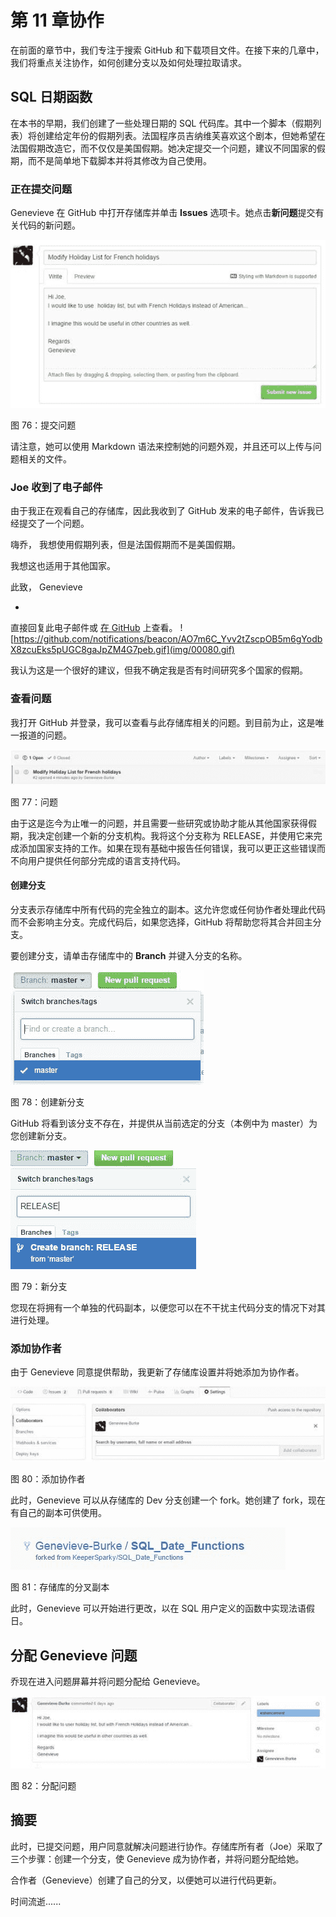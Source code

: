 # 第 11 章协作

在前面的章节中，我们专注于搜索 GitHub 和下载项目文件。在接下来的几章中，我们将重点关注协作，如何创建分支以及如何处理拉取请求。

## SQL 日期函数

在本书的早期，我们创建了一些处理日期的 SQL 代码库。其中一个脚本（假期列表）将创建给定年份的假期列表。法国程序员吉纳维芙喜欢这个剧本，但她希望在法国假期改造它，而不仅仅是美国假期。她决定提交一个问题，建议不同国家的假期，而不是简单地下载脚本并将其修改为自己使用。

### 正在提交问题

Genevieve 在 GitHub 中打开存储库并单击 **Issues** 选项卡。她点击**新问题**提交有关代码的新问题。

![](img/00079.jpeg)

图 76：提交问题

请注意，她可以使用 Markdown 语法来控制她的问题外观，并且还可以上传与问题相关的文件。

### Joe 收到了电子邮件

由于我正在观看自己的存储库，因此我收到了 GitHub 发来的电子邮件，告诉我已经提交了一个问题。

嗨乔，
我想使用假期列表，但是法国假期而不是美国假期。

我想这也适用于其他国家。

此致，
Genevieve

-
直接回复此电子邮件或 [在 GitHub](https://github.com/KeeperSparky/SQL_Date_Functions/issues/2) 上查看。 ![https://github.com/notifications/beacon/AO7m6C_Yvv2tZscpOB5m6gYodbX8zcuEks5pUGC8gaJpZM4G7peb.gif](img/00080.gif)

我认为这是一个很好的建议，但我不确定我是否有时间研究多个国家的假期。

### 查看问题

我打开 GitHub 并登录，我可以查看与此存储库相关的问题。到目前为止，这是唯一报道的问题。

![](img/00081.jpeg)

图 77：问题

由于这是迄今为止唯一的问题，并且需要一些研究或协助才能从其他国家获得假期，我决定创建一个新的分支机构。我将这个分支称为 RELEASE，并使用它来完成添加国家支持的工作。如果在现有基础中报告任何错误，我可以更正这些错误而不向用户提供任何部分完成的语言支持代码。

#### 创建分支

分支表示存储库中所有代码的完全独立的副本。这允许您或任何协作者处理此代码而不会影响主分支。完成代码后，如果您选择，GitHub 将帮助您将其合并回主分支。

要创建分支，请单击存储库中的 **Branch** 并键入分支的名称。

![](img/00082.jpeg)

图 78：创建新分支

GitHub 将看到该分支不存在，并提供从当前选定的分支（本例中为 master）为您创建新分支。

![](img/00083.jpeg)

图 79：新分支

您现在将拥有一个单独的代码副本，以便您可以在不干扰主代码分支的情况下对其进行处理。

### 添加协作者

由于 Genevieve 同意提供帮助，我更新了存储库设置并将她添加为协作者。

![](img/00084.jpeg)

图 80：添加协作者

此时，Genevieve 可以从存储库的 Dev 分支创建一个 fork。她创建了 fork，现在有自己的副本可供使用。

![](img/00085.jpeg)

图 81：存储库的分叉副本

此时，Genevieve 可以开始进行更改，以在 SQL 用户定义的函数中实现法语假日。

## 分配 Genevieve 问题

乔现在进入问题屏幕并将问题分配给 Genevieve。

![](img/00086.jpeg)

图 82：分配问题

## 摘要

此时，已提交问题，用户同意就解决问题进行协作。存储库所有者（Joe）采取了三个步骤：创建一个分支，使 Genevieve 成为协作者，并将问题分配给她。

合作者（Genevieve）创建了自己的分叉，以便她可以进行代码更新。

时间流逝......